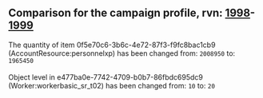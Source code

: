 ## Comparison for the campaign profile, rvn: [1998](https://github.com/PRO100KatYT/FortniteProfileRevisions/tree/main/profiles/campaign/1998%20campaign.json)-[1999](https://github.com/PRO100KatYT/FortniteProfileRevisions/tree/main/profiles/campaign/1999%20campaign.json)

The quantity of item 0f5e70c6-3b6c-4e72-87f3-f9fc8bac1cb9 (AccountResource:personnelxp) has been changed from: `2008950` to: `1965450`
<br><br>
Object level in e477ba0e-7742-4709-b0b7-86fbdc695dc9 (Worker:workerbasic_sr_t02) has been changed from: `10` to: `20`
<br><br>
